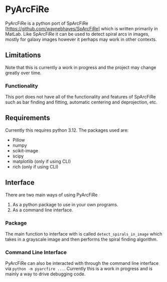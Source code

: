 # PyArcFiRe

PyArcFiRe is a python port of SpArcFiRe [https://github.com/waynebhayes/SpArcFiRe] which is written primarily in MatLab.
Like SpArcFiRe it can be used to detect spiral arcs in images, mostly for galaxy images however it perhaps may work in other contexts.

## Limitations

Note that this is currently a work in progress and the project may change greatly over time.

### Functionality

This port does not have all of the functionality and features of SpArcFiRe such as bar finding and fitting, automatic centering and deprojection, etc.

## Requirements

Currently this requires python 3.12.
The packages used are:

- Pillow
- numpy
- scikit-image
- scipy
- matplotlib (only if using CLI)
- rich (only if using CLI)

## Interface

There are two main ways of using PyArcFiRe

1. As a python package to use in your own programs.
2. As a command line interface.

### Package

The main function to interface with is called `detect_spirals_in_image` which takes in a grayscale image and then performs the spiral finding algorithm.

### Command Line Interface

PyArcFiRe can also be interacted with through the command line interface via `python -m pyarcfire ...`. Currently this is a work in progress and is mainly
a way to drive debugging code.

